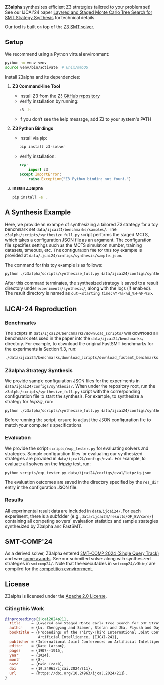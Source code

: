 **Z3alpha** synthesizes efficient Z3 strategies tailored to your problem set! See our IJCAI'24 paper [Layered and Staged Monte Carlo Tree Search for SMT Strategy Synthesis](https://arxiv.org/abs/2401.17159) for technical details. 

Our tool is built on top of the [Z3 SMT solver](https://github.com/Z3Prover/z3). 


## Setup

We recommend using a Python virtual environment:

```bash
python -m venv venv
source venv/bin/activate  # Unix/macOS
```

Install Z3alpha and its dependencies:

1. **Z3 Command-line Tool**
   - Install Z3 from the [Z3 GitHub repository](https://github.com/Z3Prover/z3)
   - Verify installation by running:
     ```bash
     z3 -h
     ```
   - If you don't see the help message, add Z3 to your system's PATH

2. **Z3 Python Bindings**
   - Install via pip:
     ```bash
     pip install z3-solver
     ```
   - Verify installation:
     ```python
     try:
         import z3
     except ImportError:
         raise Exception("Z3 Python binding not found.")
     ```

3. **Install Z3alpha**
   ```bash
   pip install -e .
   ```

## A Synthesis Example

Here, we provide an example of synthesizing a tailored Z3 strategy for a toy benchmark set `data/ijcai24/benchmarks/samples/`. The `z3alpha/scripts/synthesize_full.py` script performs the staged MCTS, which takes a configuration JSON file as an argument. The configuration file specifies settings such as the MCTS simulation number, training datasets, timeouts, etc. The configuration file for this toy example is provided at `data/ijcai24/configs/synthesis/sample.json`. 

The command for this toy example is as follows:

```bash
python ./z3alpha/scripts/synthesize_full.py data/ijcai24/configs/synthesis/sample.json
```

After this command terminates, the synthesized strategy is saved to a result directory under `experiments/synthesis/`, along with the logs (if enabled). The result directory is named as `out-<starting time:%Y-%m-%d_%H-%M-%S>`.

## IJCAI-24 Reproduction

### Benchmarks

The scripts in `data/ijcai24/benchmarks/download_scripts/` will download all benchmark sets used in the paper into the `data/ijcai24/benchmarks/` directory. For example, to download the original FastSMT benchmarks for the experiments in Section 5.3, run:

```bash
./data/ijcai24/benchmarks/download_scripts/download_fastsmt_benchmarks.sh
```

### Z3alpha Strategy Synthesis

We provide sample configuration JSON files for the experiments in `data/ijcai24/configs/synthesis/`. When under the repository root, run the `z3alpha/scripts/synthesize_full.py` script with the corresponding configuration file to start the synthesis. For example, to synthesize a strategy for *leipzig*, run:

```bash
python ./z3alpha/scripts/synthesize_full.py data/ijcai24/configs/synthesis/leipzig.json
```

Before running the script, ensure to adjust the JSON configuration file to match your computer's specifications.

### Evaluation

We provide the script `scripts/exp_tester.py` for evaluating solvers and strategies. Sample configuration files for evaluating our synthesized strategies are provided in `data/ijcai24/configs/eval`. For example, to evaluate all solvers on the *leipzig* test, run:

```bash
python scripts/exp_tester.py data/ijcai24/configs/eval/leipzig.json
```

The evaluation outcomes are saved in the directory specified by the `res_dir` entry in the configuration JSON file.


### Results

All experimental result data are included in `data/ijcai24/`. For each experiment, there is a subfolder (e.g., `data/ijcai24/results/QF_BV/core/`) containing all competing solvers' evaluation statistics and sample strategies synthesized by Z3alpha and FastSMT.



## SMT-COMP'24
As a derived solver, Z3alpha entered [SMT-COMP 2024 (Single Query Track)](https://smt-comp.github.io/2024/results/results-single-query/)  and won [some awards](https://drive.google.com/file/d/1dEeJFfzjJz4vp-mU5XiGnR-hHJdsU1QZ/view?usp=sharing). See our submitted solver along with synthesized strategies in `smtcomp24/`. Note that the executables in `smtcomp24/z3bin/` are compiled for the [competition evnvironment](https://smt-comp.github.io/2024/specs/).

## License
Z3alpha is licensed under the [Apache 2.0 License](https://www.apache.org/licenses/LICENSE-2.0).


### Citing this Work
```bibtex
@inproceedings{ijcai2024p211,
  title     = {Layered and Staged Monte Carlo Tree Search for SMT Strategy Synthesis},
  author    = {Lu, Zhengyang and Siemer, Stefan and Jha, Piyush and Day, Joel and Manea, Florin and Ganesh, Vijay},
  booktitle = {Proceedings of the Thirty-Third International Joint Conference on
               Artificial Intelligence, {IJCAI-24}},
  publisher = {International Joint Conferences on Artificial Intelligence Organization},
  editor    = {Kate Larson},
  pages     = {1907--1915},
  year      = {2024},
  month     = {8},
  note      = {Main Track},
  doi       = {10.24963/ijcai.2024/211},
  url       = {https://doi.org/10.24963/ijcai.2024/211},
}

